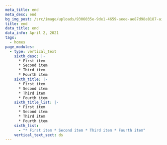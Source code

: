 ```yaml
---
meta_title: end
meta_desc: end
bg_img_post: /src/image/uploads/9306035e-9de1-4659-aeee-ae87d98e8187-airpod_pros.jpg
title: end
data_title: end
data_info: April 2, 2021
tags:
  - homes
page_modules:
  - type: vertical_text
    sixth_desc: |-
      * First item
      * Second item
      * Third item
      * Fourth item
    sixth_title: |-
      * First item
      * Second item
      * Third item
      * Fourth item
    sixth_title_list: |-
      * First item
      * Second item
      * Third item
      * Fourth item
    sixth_list:
      - "* First item * Second item * Third item * Fourth item"
    vertical_text_sect: ds
---
```

